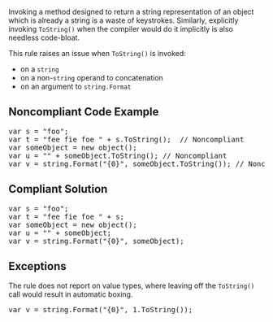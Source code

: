 Invoking a method designed to return a string representation of an object which is already a string is a waste of keystrokes. Similarly, explicitly
invoking `ToString()` when the compiler would do it implicitly is also needless code-bloat.

This rule raises an issue when `ToString()` is invoked:

*   on a `string`
*   on a non-`string` operand to concatenation
*   on an argument to `string.Format`

## Noncompliant Code Example

<pre>
var s = "foo";
var t = "fee fie foe " + s.ToString();  // Noncompliant
var someObject = new object();
var u = "" + someObject.ToString(); // Noncompliant
var v = string.Format("{0}", someObject.ToString()); // Noncompliant
</pre>

## Compliant Solution

<pre>
var s = "foo";
var t = "fee fie foe " + s;
var someObject = new object();
var u = "" + someObject;
var v = string.Format("{0}", someObject);
</pre>

## Exceptions

The rule does not report on value types, where leaving off the `ToString()` call would result in automatic boxing.

<pre>
var v = string.Format("{0}", 1.ToString());
</pre>